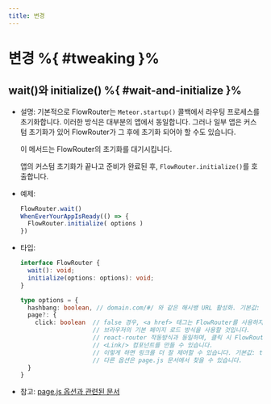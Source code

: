 ```yaml
---
title: 변경
---
```


# 변경 %{ #tweaking }%

## wait()와 initialize() %{ #wait-and-initialize }%

- 설명: 기본적으로 FlowRouter는 `Meteor.startup()` 콜백에서 라우팅 프로세스를 초기화합니다.
  이러한 방식은 대부분의 앱에서 동일합니다.
  그러나 일부 앱은 커스텀 초기화가 있어 FlowRouter가 그 후에 초기화 되어야 할 수도 있습니다.

  이 메서드는 FlowRouter의 초기화를 대기시킵니다.

  앱의 커스텀 초기화가 끝나고 준비가 완료된 후,
  `FlowRouter.initialize()`를 호출합니다.
- 예제:
  ```js
  FlowRouter.wait()
  WhenEverYourAppIsReady(() => {
    FlowRouter.initialize( options )
  })
  ```
- 타입:
  ```ts
  interface FlowRouter {
    wait(): void;
    initialize(options: options): void;
  }
  
  type options = {
    hashbang: boolean, // domain.com/#/ 와 같은 해시뱅 URL 활성화. 기본값: false
    page?: {
      click: boolean  // false 경우, <a href> 태그는 FlowRouter를 사용하지 않고,
                      // 브라우저의 기본 페이지 로드 방식을 사용할 것입니다.
                      // react-router 작동방식과 동일하며, 클릭 시 FlowRouter를 호출하도록
                      // <Link/> 컴포넌트를 만들 수 있습니다.
                      // 이렇게 하면 링크를 더 잘 제어할 수 있습니다. 기본값: true
                      // 다른 옵션은 page.js 문서에서 찾을 수 있습니다.
    }
  }
  ```
- 참고: [page.js 옵션과 관련된 문서](https://github.com/visionmedia/page.js#pageoptions)